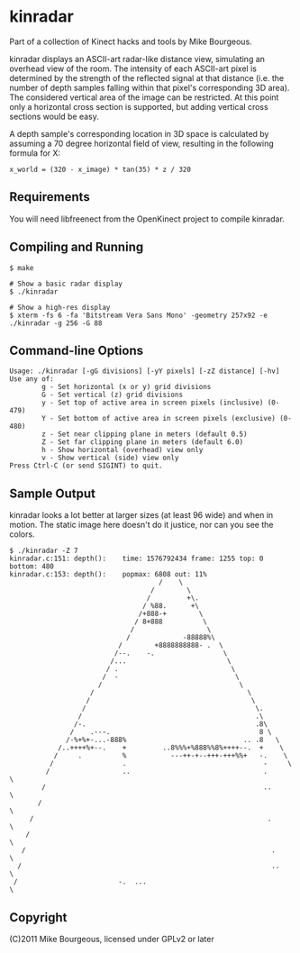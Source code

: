 kinradar
========
Part of a collection of Kinect hacks and tools by Mike Bourgeous.

kinradar displays an ASCII-art radar-like distance view, simulating an overhead
view of the room.  The intensity of each ASCII-art pixel is determined by the
strength of the reflected signal at that distance (i.e. the number of depth
samples falling within that pixel's corresponding 3D area).  The considered
vertical area of the image can be restricted.  At this point only a horizontal
cross section is supported, but adding vertical cross sections would be easy.

A depth sample's corresponding location in 3D space is calculated by assuming a
70 degree horizontal field of view, resulting in the following formula for X:

    x_world = (320 - x_image) * tan(35) * z / 320

Requirements
------------
You will need libfreenect from the OpenKinect project to compile kinradar.

Compiling and Running
---------------------
    $ make

    # Show a basic radar display
    $ ./kinradar

    # Show a high-res display
    $ xterm -fs 6 -fa 'Bitstream Vera Sans Mono' -geometry 257x92 -e ./kinradar -g 256 -G 88

Command-line Options
--------------------
    Usage: ./kinradar [-gG divisions] [-yY pixels] [-zZ distance] [-hv]
    Use any of:
            g - Set horizontal (x or y) grid divisions
            G - Set vertical (z) grid divisions
            y - Set top of active area in screen pixels (inclusive) (0-479)
            Y - Set bottom of active area in screen pixels (exclusive) (0-480)
            z - Set near clipping plane in meters (default 0.5)
            Z - Set far clipping plane in meters (default 6.0)
            h - Show horizontal (overhead) view only
            v - Show vertical (side) view only
    Press Ctrl-C (or send SIGINT) to quit.

Sample Output
-------------
kinradar looks a lot better at larger sizes (at least 96 wide) and when in
motion.  The static image here doesn't do it justice, nor can you see the
colors.

    $ ./kinradar -Z 7
    kinradar.c:151: depth():	time: 1576792434 frame: 1255 top: 0 bottom: 480
    kinradar.c:153: depth():	popmax: 6808 out: 11%
                                         /    \
                                       /        \
                                      /         +\.
                                     / %88.      +\
                                    /+888-+        \
                                   / 8+888          \
                                  /                  \
                                 /             -88888%\
                               /        +8888888888- .  \
                              /--.    -.                 \
                             /...                         \
                            / .                            \
                           /  -                             \
                          /                                  \
                        /                                      \
                       /                                        \
                      /                                          \.
                     /                                           .\
                    /-.                                          .8\
                   /    .---.                                     8 \
                  /-%+%+-...-888%                             .. .8   \
                /..++++%+--.    +         ..8%%%+%888%%8%++++--.  +    \
               /     .          %           ---++-+--+++-+++%%+   -.    \
              /                 .                                  -     \
             /                  ..                                 .      \
            /                                                      ..      \
           /                                                                 \
         /                                                          .         \
        /                                                                      \
       /                                                             .          \
      /                                                              ..          \
     /                         -.  ...                                            \

Copyright
---------
(C)2011 Mike Bourgeous, licensed under GPLv2 or later

